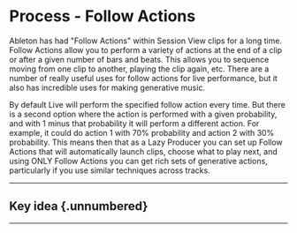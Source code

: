 # Process - Follow Actions

Ableton has had "Follow Actions" within Session View clips for a long time. Follow Actions allow you to perform a variety of actions at the end of a clip or after a given number of bars and beats. This allows you to sequence moving from one clip to another, playing the clip again, etc. There are a number of really useful uses for follow actions for live performance, but it also has incredible uses for making generative music. 

By default Live will perform the specified follow action every time. But there is a second option where the action is performed with a given probability, and with 1 minus that probability it will perform a different action. For example, it could do action 1 with 70% probability and action 2 with 30% probability. This means then that as a Lazy Producer you can set up Follow Actions that will automatically launch clips, choose what to play next, and using ONLY Follow Actions you can get rich sets of generative actions, particularly if you use similar techniques across tracks.

------------------------------------------------------------------------

## Key idea {.unnumbered}



------------------------------------------------------------------------
